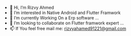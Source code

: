 - 👋 Hi, I’m Rizvy Ahmed
- 👀 I’m interested in Native Android and Flutter Framwork
- 🌱 I’m currently Working On a Erp software  ...
- 💞️ I’m looking to collaborate on Flutter framwork expert ...
- 📫 If You feel free mail me: rizvyahamed91221@gmail.com

